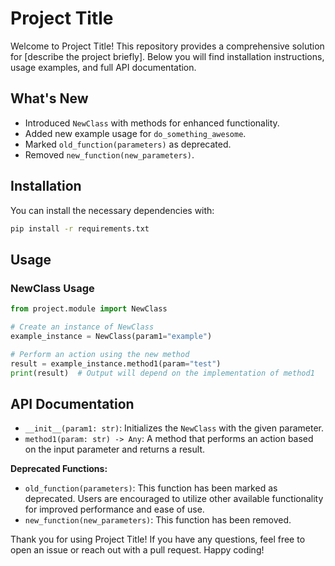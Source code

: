 # Project Title

Welcome to Project Title! This repository provides a comprehensive solution for [describe the project briefly]. Below you will find installation instructions, usage examples, and full API documentation.

## What's New

- Introduced `NewClass` with methods for enhanced functionality.
- Added new example usage for `do_something_awesome`.
- Marked `old_function(parameters)` as deprecated.
- Removed `new_function(new_parameters)`.

## Installation

You can install the necessary dependencies with:

```bash
pip install -r requirements.txt
```

## Usage

### NewClass Usage

```python
from project.module import NewClass

# Create an instance of NewClass
example_instance = NewClass(param1="example")

# Perform an action using the new method
result = example_instance.method1(param="test")
print(result)  # Output will depend on the implementation of method1
```

## API Documentation

- `__init__(param1: str)`: Initializes the `NewClass` with the given parameter.
- `method1(param: str) -> Any`: A method that performs an action based on the input parameter and returns a result.

**Deprecated Functions:**
- `old_function(parameters)`: This function has been marked as deprecated. Users are encouraged to utilize other available functionality for improved performance and ease of use.
- `new_function(new_parameters)`: This function has been removed.

Thank you for using Project Title! If you have any questions, feel free to open an issue or reach out with a pull request. Happy coding!